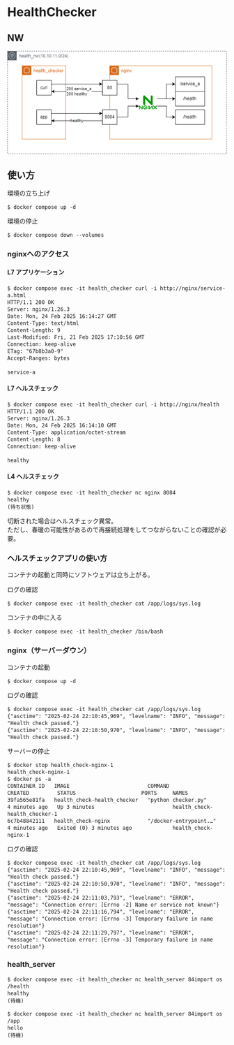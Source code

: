 # HealthChecker

## NW

![nw図](nw.png)

## 使い方

環境の立ち上げ

```console
$ docker compose up -d
```

環境の停止

```console
$ docker compose down --volumes
```

### nginxへのアクセス

#### L7 アプリケーション

```console
$ docker compose exec -it health_checker curl -i http://nginx/service-a.html
HTTP/1.1 200 OK
Server: nginx/1.26.3
Date: Mon, 24 Feb 2025 16:14:27 GMT
Content-Type: text/html
Content-Length: 9
Last-Modified: Fri, 21 Feb 2025 17:10:56 GMT
Connection: keep-alive
ETag: "67b8b3a0-9"
Accept-Ranges: bytes

service-a
```

#### L7 ヘルスチェック

```console
$ docker compose exec -it health_checker curl -i http://nginx/health
HTTP/1.1 200 OK
Server: nginx/1.26.3
Date: Mon, 24 Feb 2025 16:14:10 GMT
Content-Type: application/octet-stream
Content-Length: 8
Connection: keep-alive

healthy
```

#### L4 ヘルスチェック

```console
$ docker compose exec -it health_checker nc nginx 8084
healthy
(待ち状態)
```

切断された場合はヘルスチェック異常。  
ただし、春暖の可能性があるので再接続処理をしてつながらないことの確認が必要。

### ヘルスチェックアプリの使い方

コンテナの起動と同時にソフトウェアは立ち上がる。

ログの確認

```console
$ docker compose exec -it health_checker cat /app/logs/sys.log
```

コンテナの中に入る

```console
$ docker compose exec -it health_checker /bin/bash
```

### nginx（サーバーダウン）

コンテナの起動

```console
$ docker compose up -d
```

ログの確認

```console
$ docker compose exec -it health_checker cat /app/logs/sys.log
{"asctime": "2025-02-24 22:10:45,969", "levelname": "INFO", "message": "Health check passed."}
{"asctime": "2025-02-24 22:10:50,970", "levelname": "INFO", "message": "Health check passed."}
```

サーバーの停止

```console
$ docker stop health_check-nginx-1
health_check-nginx-1
$ docker ps -a
CONTAINER ID   IMAGE                         COMMAND                  CREATED         STATUS                     PORTS     NAMES
39fa565e81fa   health_check-health_checker   "python checker.py"      4 minutes ago   Up 3 minutes                         health_check-health_checker-1
6c7b48842111   health_check-nginx            "/docker-entrypoint.…"   4 minutes ago   Exited (0) 3 minutes ago             health_check-nginx-1
```

ログの確認

```console
$ docker compose exec -it health_checker cat /app/logs/sys.log
{"asctime": "2025-02-24 22:10:45,969", "levelname": "INFO", "message": "Health check passed."}
{"asctime": "2025-02-24 22:10:50,970", "levelname": "INFO", "message": "Health check passed."}
{"asctime": "2025-02-24 22:11:03,793", "levelname": "ERROR", "message": "Connection error: [Errno -2] Name or service not known"}
{"asctime": "2025-02-24 22:11:16,794", "levelname": "ERROR", "message": "Connection error: [Errno -3] Temporary failure in name resolution"}
{"asctime": "2025-02-24 22:11:29,797", "levelname": "ERROR", "message": "Connection error: [Errno -3] Temporary failure in name resolution"}
```

### health_server

```console
$ docker compose exec -it health_checker nc health_server 84import os
/health
healthy
(待機)
```

```console
$ docker compose exec -it health_checker nc health_server 84import os
/app
hello
(待機)
```

